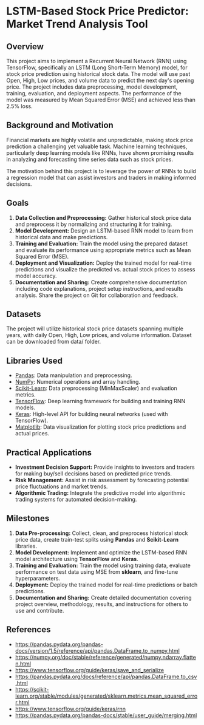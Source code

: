 # LSTM-Based Stock Price Predictor: Market Trend Analysis Tool

## Overview
This project aims to implement a Recurrent Neural Network (RNN) using TensorFlow, specifically an LSTM (Long Short-Term Memory) model, for stock price prediction using historical stock data. The model will use past Open, High, Low prices, and volume data to predict the next day's opening price. The project includes data preprocessing, model development, training, evaluation, and deployment aspects. The performance of the model was measured by Mean Squared Error (MSE) and achieved less than 2.5\% loss. 

## Background and Motivation
Financial markets are highly volatile and unpredictable, making stock price prediction a challenging yet valuable task. Machine learning techniques, particularly deep learning models like RNNs, have shown promising results in analyzing and forecasting time series data such as stock prices. 

The motivation behind this project is to leverage the power of RNNs to build a regression model that can assist investors and traders in making informed decisions.

## Goals
1. **Data Collection and Preprocessing:** Gather historical stock price data and preprocess it by normalizing and structuring it for training.
2. **Model Development:** Design an LSTM-based RNN model to learn from historical data and make predictions.
3. **Training and Evaluation:** Train the model using the prepared dataset and evaluate its performance using appropriate metrics such as Mean Squared Error (MSE).
4. **Deployment and Visualization:** Deploy the trained model for real-time predictions and visualize the predicted vs. actual stock prices to assess model accuracy.
5. **Documentation and Sharing:** Create comprehensive documentation including code explanations, project setup instructions, and results analysis. Share the project on Git for collaboration and feedback.

## Datasets
The project will utilize historical stock price datasets spanning multiple years, with daily Open, High, Low prices, and volume information. Dataset can be downloaded from data/ folder.

## Libraries Used
- [Pandas](https://pypi.org/project/pandas/): Data manipulation and preprocessing.
- [NumPy](https://pypi.org/project/numpy/): Numerical operations and array handling.
- [Scikit-Learn](https://scikit-learn.org/stable/install.html): Data preprocessing (MinMaxScaler) and evaluation metrics.
- [TensorFlow](https://www.tensorflow.org/install/pip): Deep learning framework for building and training RNN models.
- [Keras](https://keras.io/getting_started/): High-level API for building neural networks (used with TensorFlow).
- [Matplotlib](https://pypi.org/project/matplotlib/): Data visualization for plotting stock price predictions and actual prices.

## Practical Applications
- **Investment Decision Support:** Provide insights to investors and traders for making buy/sell decisions based on predicted price trends.
- **Risk Management:** Assist in risk assessment by forecasting potential price fluctuations and market trends.
- **Algorithmic Trading:** Integrate the predictive model into algorithmic trading systems for automated decision-making.

## Milestones

1. **Data Pre-processing:** Collect, clean, and preprocess historical stock price data, create train-test splits using **Pandas** and **Scikit-Learn** libraries.
2. **Model Development:** Implement and optimize the LSTM-based RNN model architecture using **TensorFlow** and **Keras**.
3. **Training and Evaluation:** Train the model using training data, evaluate performance on test data using MSE from **sklearn**, and fine-tune hyperparameters.
4. **Deployment:** Deploy the trained model for real-time predictions or batch predictions.
5. **Documentation and Sharing:** Create detailed documentation covering project overview, methodology, results, and instructions for others to use and contribute.

## References

- https://pandas.pydata.org/pandas-docs/version/1.5/reference/api/pandas.DataFrame.to_numpy.html
- https://numpy.org/doc/stable/reference/generated/numpy.ndarray.flatten.html
- https://www.tensorflow.org/guide/keras/save_and_serialize
- https://pandas.pydata.org/docs/reference/api/pandas.DataFrame.to_csv.html
- https://scikit-learn.org/stable/modules/generated/sklearn.metrics.mean_squared_error.html
- https://www.tensorflow.org/guide/keras/rnn
- https://pandas.pydata.org/pandas-docs/stable/user_guide/merging.html










